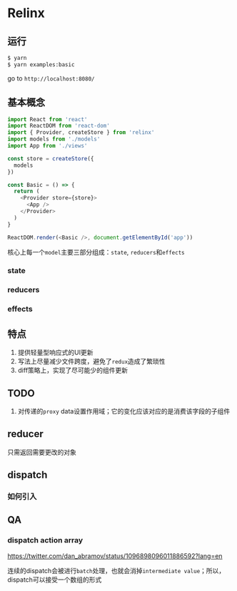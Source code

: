 # Relinx

## 运行

```bash
$ yarn
$ yarn examples:basic
```

go to `http://localhost:8080/`

## 基本概念

```js
import React from 'react'
import ReactDOM from 'react-dom'
import { Provider, createStore } from 'relinx'
import models from './models'
import App from './views'

const store = createStore({
  models
})

const Basic = () => {
  return (
    <Provider store={store}>
      <App />
    </Provider>
  )
}

ReactDOM.render(<Basic />, document.getElementById('app'))
```

核心上每一个`model`主要三部分组成：`state`, `reducers`和`effects`

### state

### reducers

### effects

## 特点

1. 提供轻量型响应式的UI更新
2. 写法上尽量减少文件跨度，避免了`redux`造成了繁琐性
3. diff策略上，实现了尽可能少的组件更新

## TODO

1. 对传递的`proxy` data设置作用域；它的变化应该对应的是消费该字段的子组件

## reducer

只需返回需要更改的对象

## dispatch

### 如何引入

## QA

### dispatch action array

https://twitter.com/dan_abramov/status/1096898096011886592?lang=en

连续的dispatch会被进行`batch`处理，也就会消掉`intermediate value`；所以，dispatch可以接受一个数组的形式
